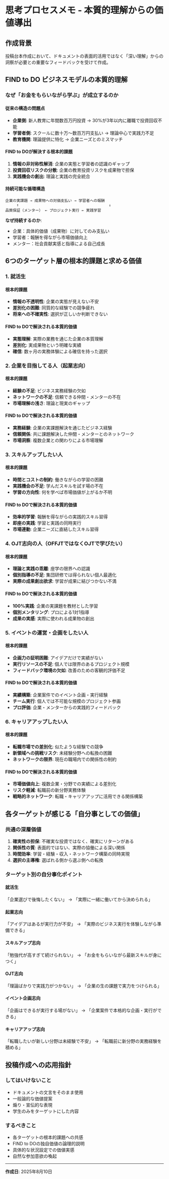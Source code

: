 # 思考プロセスメモ - 本質的理解からの価値導出

## 作成背景
投稿台本作成において、ドキュメントの表面的活用ではなく「深い理解」からの洞察が必要との重要なフィードバックを受けて作成。

## FIND to DO ビジネスモデルの本質的理解

### なぜ「お金をもらいながら学ぶ」が成立するのか

#### 従来の構造の問題点
- **企業側**: 新人教育に年間数百万円投資 → 30%が3年以内に離職で投資回収不能
- **学習者側**: スクールに数十万〜数百万円支払い → 理論中心で実践力不足
- **教育機関**: 理論提供に特化 → 企業ニーズとのミスマッチ

#### FIND to DOが解決する根本的課題
1. **情報の非対称性解消**: 企業の実態と学習者の認識のギャップ
2. **投資回収リスクの分散**: 企業の教育投資リスクを成果物で担保
3. **実践機会の創出**: 理論と実践の完全統合

#### 持続可能な循環構造
```
企業の実課題 → 成果物への対価支払い → 学習者への報酬
     ↑                                        ↓
品質保証（メンター） ← プロジェクト実行 ← 実践学習
```

**なぜ持続するのか**:
- 企業：具体的価値（成果物）に対してのみ支払い
- 学習者：報酬を得ながら市場価値向上
- メンター：社会貢献実感と指導による自己成長

## 6つのターゲット層の根本的課題と求める価値

### 1. 就活生
#### 根本的課題
- **情報の不透明性**: 企業の実態が見えない不安
- **差別化の困難**: 同質的な経験での競争疲れ
- **将来への不確実性**: 選択が正しいか判断できない

#### FIND to DOで解決される本質的価値
- **実態理解**: 実際の業務を通じた企業の本質理解
- **差別化**: 実成果物という明確な実績
- **確信**: 数ヶ月の実務体験による確信を持った選択

### 2. 企業を目指してる人（起業志向）
#### 根本的課題
- **経験の不足**: ビジネス実務経験の欠如
- **ネットワークの不足**: 信頼できる仲間・メンターの不在
- **市場理解の浅さ**: 理論と現実のギャップ

#### FIND to DOで解決される本質的価値
- **実務経験**: 企業の実課題解決を通じたビジネス経験
- **信頼関係**: 共に課題解決した仲間・メンターとのネットワーク
- **市場洞察**: 複数企業との関わりによる市場理解

### 3. スキルアップしたい人
#### 根本的課題
- **時間とコストの制約**: 働きながらの学習の困難
- **実践機会の不足**: 学んだスキルを試す場の不在
- **学習の方向性**: 何を学べば市場価値が上がるか不明

#### FIND to DOで解決される本質的価値
- **効率的学習**: 報酬を得ながらの実践的スキル習得
- **即座の実践**: 学習と実践の同時実行
- **市場連動**: 企業ニーズに直結したスキル習得

### 4. OJT志向の人（OFFJTではなくOJTで学びたい）
#### 根本的課題
- **理論と実践の乖離**: 座学の限界への認識
- **個別指導の不足**: 集団研修では得られない個人最適化
- **実際の成果創出欲求**: 学習が成果に結びつかない不満

#### FIND to DOで解決される本質的価値
- **100%実践**: 企業の実課題を教材とした学習
- **個別メンタリング**: プロによる1対1指導
- **成果の実感**: 実際に使われる成果物の創出

### 5. イベントの運営・企画をしたい人
#### 根本的課題
- **企画力の証明困難**: アイデアだけで実績がない
- **実行リソースの不足**: 個人では限界のあるプロジェクト規模
- **フィードバック環境の欠如**: 改善のための客観的評価不足

#### FIND to DOで解決される本質的価値
- **実績構築**: 企業案件でのイベント企画・実行経験
- **チーム実行**: 個人では不可能な規模のプロジェクト参画
- **プロ評価**: 企業・メンターからの実践的フィードバック

### 6. キャリアアップしたい人
#### 根本的課題
- **転職市場での差別化**: 似たような経験での競争
- **新領域への挑戦リスク**: 未経験分野への転換の困難
- **ネットワークの限界**: 現在の職場内での関係性の制約

#### FIND to DOで解決される本質的価値
- **市場価値向上**: 複数企業・分野での実績による差別化
- **リスク軽減**: 転職前の新分野実務体験
- **戦略的ネットワーク**: 転職・キャリアアップに活用できる関係構築

## 各ターゲットが感じる「自分事としての価値」

### 共通の深層価値
1. **確実性の担保**: 不確実な投資ではなく、確実にリターンがある
2. **関係性の質**: 表面的ではない、実際の協働による深い関係
3. **時間効率**: 学習・経験・収入・ネットワーク構築の同時実現
4. **選択の主導権**: 選ばれる側から選ぶ側への転換

### ターゲット別の自分事化ポイント

#### 就活生
「企業選びで後悔したくない」
→ 「実際に一緒に働いてから決められる」

#### 起業志向
「アイデアはあるが実行力が不安」
→ 「実際のビジネス実行を体験しながら準備できる」

#### スキルアップ志向
「勉強代が高すぎて続けられない」
→ 「お金をもらいながら最新スキルが身につく」

#### OJT志向
「理論ばかりで実践力がつかない」
→ 「企業の生の課題で実力をつけられる」

#### イベント企画志向
「企画はできるが実行する場がない」
→ 「企業案件で本格的な企画・実行ができる」

#### キャリアアップ志向
「転職したいが新しい分野は未経験で不安」
→ 「転職前に新分野の実務経験を積める」

## 投稿作成への応用指針

### してはいけないこと
- ドキュメントの文言をそのまま使用
- 一般論的な価値提案
- 煽り・宣伝的な表現
- 学生のみをターゲットにした内容

### するべきこと
- 各ターゲットの根本的課題への共感
- FIND to DOの独自価値の論理的説明
- 具体的な状況設定での価値実感
- 自然な参加意欲の喚起

---
**作成日**: 2025年8月10日